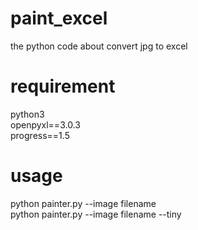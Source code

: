 # paint_excel
the python code about convert jpg to excel  

# requirement
python3  
openpyxl==3.0.3  
progress==1.5  

# usage
python painter.py --image filename  
python painter.py --image filename --tiny
